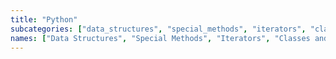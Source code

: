 ```yaml
---
title: "Python"
subcategories: ["data_structures", "special_methods", "iterators", "classes", "socket", "threading", "modules", "asyncio", "gunicorn", "flask"]
names: ["Data Structures", "Special Methods", "Iterators", "Classes and Objects", "Socket Programming", "Thread Management", "Modules and Packages", "Asyncio", "Gunicorn", "Flask"]
---
```

